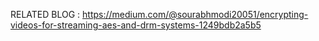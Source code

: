 RELATED BLOG : https://medium.com/@sourabhmodi20051/encrypting-videos-for-streaming-aes-and-drm-systems-1249bdb2a5b5
